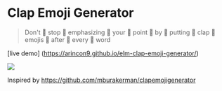 # Clap Emoji Generator

> Don't 👏 stop 👏 emphasizing 👏 your 👏 point 👏 by 👏 putting 👏 clap 👏 emojis 👏 after 👏 every 👏 word

[live demo] (https://arincon9.github.io/elm-clap-emoji-generator/)

<img src="https://media.giphy.com/media/l4FGtP9FCMcozmMfu/giphy.gif"/>

Inspired by https://github.com/mburakerman/clapemojigenerator
